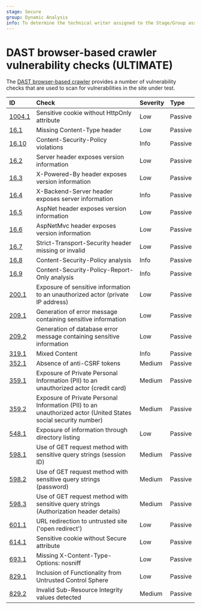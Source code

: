 ```yaml
---
stage: Secure
group: Dynamic Analysis
info: To determine the technical writer assigned to the Stage/Group associated with this page, see https://about.gitlab.com/handbook/engineering/ux/technical-writing/#assignments
---
```


# DAST browser-based crawler vulnerability checks **(ULTIMATE)**

The [DAST browser-based crawler](../browser_based.md) provides a number of vulnerability checks that are used to scan for vulnerabilities in the site under test.

| ID | Check | Severity | Type |
|:---|:------|:---------|:-----|
| [1004.1](1004.1.md) | Sensitive cookie without HttpOnly attribute | Low | Passive |
| [16.1](16.1.md) | Missing Content-Type header | Low | Passive |
| [16.10](16.10.md) | Content-Security-Policy violations | Info | Passive |
| [16.2](16.2.md) | Server header exposes version information | Low | Passive |
| [16.3](16.3.md) | X-Powered-By header exposes version information | Low | Passive |
| [16.4](16.4.md) | X-Backend-Server header exposes server information | Info | Passive |
| [16.5](16.5.md) | AspNet header exposes version information | Low | Passive |
| [16.6](16.6.md) | AspNetMvc header exposes version information | Low | Passive |
| [16.7](16.7.md) | Strict-Transport-Security header missing or invalid | Low | Passive |
| [16.8](16.8.md) | Content-Security-Policy analysis | Info | Passive |
| [16.9](16.9.md) | Content-Security-Policy-Report-Only analysis | Info | Passive |
| [200.1](200.1.md) | Exposure of sensitive information to an unauthorized actor (private IP address) | Low | Passive |
| [209.1](209.1.md) | Generation of error message containing sensitive information | Low | Passive |
| [209.2](209.2.md) | Generation of database error message containing sensitive information | Low | Passive |
| [319.1](319.1.md) | Mixed Content | Info | Passive |
| [352.1](352.1.md) | Absence of anti-CSRF tokens | Medium | Passive |
| [359.1](359.1.md) | Exposure of Private Personal Information (PII) to an unauthorized actor (credit card) | Medium | Passive |
| [359.2](359.2.md) | Exposure of Private Personal Information (PII) to an unauthorized actor (United States social security number) | Medium | Passive |
| [548.1](548.1.md) | Exposure of information through directory listing | Low | Passive |
| [598.1](598.1.md) | Use of GET request method with sensitive query strings (session ID) | Medium | Passive |
| [598.2](598.2.md) | Use of GET request method with sensitive query strings (password) | Medium | Passive |
| [598.3](598.3.md) | Use of GET request method with sensitive query strings (Authorization header details) | Medium | Passive |
| [601.1](601.1.md) | URL redirection to untrusted site ('open redirect') | Low | Passive |
| [614.1](614.1.md) | Sensitive cookie without Secure attribute | Low | Passive |
| [693.1](693.1.md) | Missing X-Content-Type-Options: nosniff | Low | Passive |
| [829.1](829.1.md) | Inclusion of Functionality from Untrusted Control Sphere | Low | Passive |
| [829.2](829.2.md) | Invalid Sub-Resource Integrity values detected | Medium | Passive |
